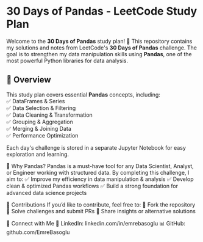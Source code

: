 # 30 Days of Pandas - LeetCode Study Plan  

Welcome to the **30 Days of Pandas** study plan! 🚀 This repository contains my solutions and notes from LeetCode's **30 Days of Pandas** challenge. The goal is to strengthen my data manipulation skills using **Pandas**, one of the most powerful Python libraries for data analysis.  

## 📖 Overview  

This study plan covers essential **Pandas** concepts, including:  
✅ DataFrames & Series  
✅ Data Selection & Filtering  
✅ Data Cleaning & Transformation  
✅ Grouping & Aggregation  
✅ Merging & Joining Data  
✅ Performance Optimization  

Each day's challenge is stored in a separate Jupyter Notebook for easy exploration and learning.  

📌 Why Pandas?
Pandas is a must-have tool for any Data Scientist, Analyst, or Engineer working with structured data. By completing this challenge, I aim to:
✅ Improve my efficiency in data manipulation & analysis
✅ Develop clean & optimized Pandas workflows
✅ Build a strong foundation for advanced data science projects

🌟 Contributions
If you’d like to contribute, feel free to:
🔹 Fork the repository
🔹 Solve challenges and submit PRs
🔹 Share insights or alternative solutions

📩 Connect with Me
💼 LinkedIn: linkedin.com/in/emrebasoglu
📊 GitHub: github.com/EmreBasoglu
